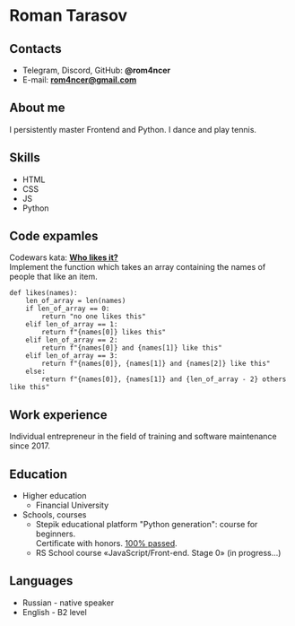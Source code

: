 # Roman Tarasov

## Contacts
* Telegram, Discord, GitHub: **@rom4ncer**
* E-mail: **rom4ncer@gmail.com**

## About me
I persistently master Frontend and Python. I dance and play tennis.

## Skills
* HTML
* CSS
* JS
* Python

## Code expamles
Codewars kata: [**Who likes it?**](https://www.codewars.com/kata/5266876b8f4bf2da9b000362/python)<br>
Implement the function which takes an array containing the names of people that like an item.
```
def likes(names):
    len_of_array = len(names)
    if len_of_array == 0:
        return "no one likes this"
    elif len_of_array == 1:
        return f"{names[0]} likes this"
    elif len_of_array == 2:
        return f"{names[0]} and {names[1]} like this"
    elif len_of_array == 3:
        return f"{names[0]}, {names[1]} and {names[2]} like this"
    else:
        return f"{names[0]}, {names[1]} and {len_of_array - 2} others like this"
```

## Work experience
Individual entrepreneur in the field of training and software maintenance since 2017. 

## Education
* Higher education
  + Financial University
* Schools, courses
  + Stepik educational platform "Python generation": course for beginners.<br> 
    Certificate with honors. [100% passed](https://stepik.org/cert/1086677).
  + RS School course «JavaScript/Front-end. Stage 0» (in progress...)

## Languages
* Russian - native speaker
* English - B2 level